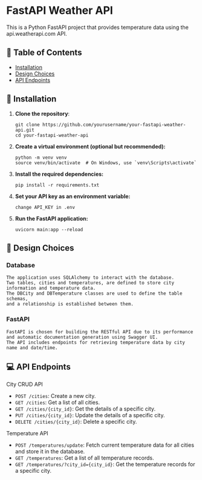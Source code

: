 # FastAPI Weather API

This is a Python FastAPI project that provides temperature data using the api.weatherapi.com API.

## :memo: Table of Contents

- [Installation](#rocket-getting-started)
- [Design Choices](#wrench-design-choices)
- [API Endpoints](#computer-api-endpoints)

## :rocket: Installation 

1. **Clone the repository**:

   ```
   git clone https://github.com/yourusername/your-fastapi-weather-api.git
   cd your-fastapi-weather-api
   
2. **Create a virtual environment (optional but recommended):**

   ```
   python -m venv venv
   source venv/bin/activate  # On Windows, use `venv\Scripts\activate`  
   
   ```

3. **Install the required dependencies:**

   ```
   pip install -r requirements.txt
   ```

4. **Set your API key as an environment variable:**
   ```
   change API_KEY in .env
   ```
5. **Run the FastAPI application:**
   ```
   uvicorn main:app --reload
   ```

## :wrench: Design Choices

### Database

```
The application uses SQLAlchemy to interact with the database.
Two tables, cities and temperatures, are defined to store city information and temperature data.
The DBCity and DBTemperature classes are used to define the table schemas,
and a relationship is established between them.
```
### FastAPI

```
FastAPI is chosen for building the RESTful API due to its performance
and automatic documentation generation using Swagger UI.
The API includes endpoints for retrieving temperature data by city name and date/time.
```

## :computer: API Endpoints

City CRUD API
- `POST /cities`: Create a new city.
- `GET /cities`: Get a list of all cities.
- `GET /cities/{city_id}`: Get the details of a specific city.
- `PUT /cities/{city_id}`: Update the details of a specific city.
- `DELETE /cities/{city_id}`: Delete a specific city.

Temperature API
- `POST /temperatures/update`: Fetch current temperature data for all cities and store it in the database.
- `GET /temperatures`: Get a list of all temperature records.
- `GET /temperatures/?city_id={city_id}`: Get the temperature records for a specific city.
